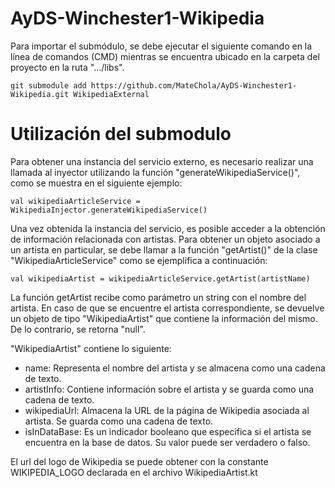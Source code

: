 # AyDS-Winchester1-Wikipedia

Para importar el submódulo, se debe ejecutar el siguiente comando en la línea de comandos (CMD) mientras se encuentra ubicado en la carpeta del proyecto en la ruta ".../libs".

    git submodule add https://github.com/MateChola/AyDS-Winchester1-Wikipedia.git WikipediaExternal
 

# Utilización del submodulo

Para obtener una instancia del servicio externo, es necesario realizar una llamada al inyector utilizando la función "generateWikipediaService()", como se muestra en el siguiente ejemplo:

    val wikipediaArticleService = WikipediaInjector.generateWikipediaService()


Una vez obtenida la instancia del servicio, es posible acceder a la obtención de información relacionada con artistas.
Para obtener un objeto asociado a un artista en particular, se debe llamar a la función "getArtist()" de la clase "WikipediaArticleService" como se ejemplifica a continuación:

    val wikipediaArtist = wikipediaArticleService.getArtist(artistName)

La función getArtist recibe como parámetro un string con el nombre del artista. En caso de que se encuentre el artista correspondiente, se devuelve un objeto de tipo "WikipediaArtist" que contiene la información del mismo. De lo contrario, se retorna "null".

"WikipediaArtist" contiene lo siguiente:
- name: Representa el nombre del artista y se almacena como una cadena de texto.
- artistInfo: Contiene información sobre el artista y se guarda como una cadena de texto. 
- wikipediaUrl: Almacena la URL de la página de Wikipedia asociada al artista. Se guarda como una cadena de texto.
- isInDataBase: Es un indicador booleano que especifica si el artista se encuentra en la base de datos. Su valor puede ser verdadero o falso.

El url del logo de Wikipedia se puede obtener con la constante WIKIPEDIA_LOGO declarada en el archivo WikipediaArtist.kt
